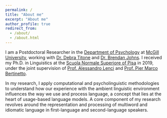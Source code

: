 ```yaml
---
permalink: /
title: "About me"
excerpt: "About me"
author_profile: true
redirect_from: 
  - /about/
  - /about.html
---
```


I am a Postdoctoral Researcher in the [Department of Psychology](https://www.mcgill.ca/psychology/) at [McGill University](https://www.mcgill.ca/), working with [Dr. Debra Titone](https://www.mcgill.ca/language-lab/our-team/debra-titone-phd-lab-director) and [Dr. Brendan Johns](https://btjohns.com/). I received my Ph.D. in Linguistics at the [Scuola Normale Superiore of Pisa](https://www.sns.it/it) in 2019, under the joint supervision of [Prof. Alessandro Lenci](https://people.unipi.it/alessandro_lenci/) and [Prof. Pier Marco Bertinetto](https://www.sns.it/en/persona/pier-marco-bertinetto).

In my research, I apply computational and psycholinguistic methodologies to understand how our experience with the ambient linguistic environment influences the way we use and process language, a concept that lies at the heart of usage-based language models. A core component of my research revolves around the representation and processing of multiword and idiomatic language in first-language and second-language speakers.
